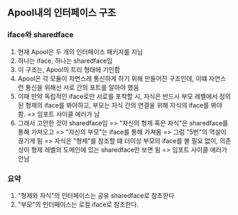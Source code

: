 ## Apool내의 인터페이스 구조
### iface와 sharedface
1. 현재 Apool은 두 개의 인터페이스 패키지를 지님
2. 하나는 iface, 하나는 sharedface임
3. 이 구조는, Apool의 트리 형태에 기인함
4. Apool은 각 모듈이 자연스레 통신하게 하기 위해 만들어진 구조인데, 이떄 자연스런 통신을 위해선 서로 간의 포트를 알아야 했음
5. 이때 만약 독립적인 iface로만 서로를 포착할 시, 자식은 반드시 부모 레벨에서 정의된 형제의 iface를 봐야하고, 부모는 자식 간의 연결을 위해 자식의 iface를 봐야 함.
=> 임포트 사이클 에러가 남
6. 그래서 고안한 것이 sharedface임
=> "자신의 형제 혹은 자식"은 sharedface를 통해 가져오고
=> "자신의 부모"는 iface를 통해 가져옴
=> 그럼 "5번"의 역설이 끊기게 됨
=> 자식은 "형제"를 참조할 떄 더이상 부모의 iface를 볼 필요 없이, 의존성이 형제 레벨의 도메인에 있는 sharedface만 보면 됨
=> 임포트 사이클 에러가 안남
### 요약
1. "형제와 자식"의 인터페이스는 공유 sharedface로 참조한다
2. "부모"의 인터페이스는 로컬 iface로 참조한다.